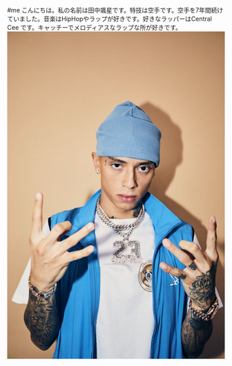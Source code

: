 #me
こんにちは。私の名前は田中颯星です。特技は空手です。空手を7年間続けていました。音楽はHipHopやラップが好きです。好きなラッパーはCentral Cee です。キャッチーでメロディアスなラップな所が好きです。
![alt text](<central cee-1.jpg>)